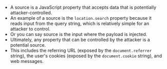- A source is a JavaScript property that accepts data that is potentially attacker-controlled.
- An example of a source is the `location.search` property because it reads input from the query string, which is relatively simple for an attacker to control.
- Or you can say source is the input where the payload is injected.
- Ultimately, any property that can be controlled by the attacker is a potential source.
- This includes the referring URL (exposed by the `document.referrer` string), the user's cookies (exposed by the `document.cookie` string), and web messages.
